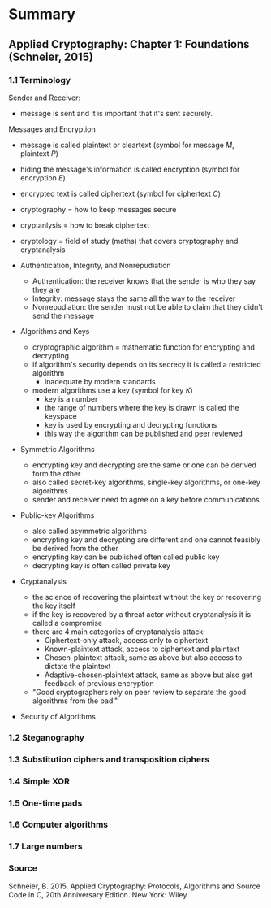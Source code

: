 # Summary

## Applied Cryptography: Chapter 1: Foundations (Schneier, 2015)

### 1.1 Terminology

Sender and Receiver:
  - message is sent and it is important that it's sent securely.
 
Messages and Encryption
  - message is called plaintext or cleartext (symbol for message *M*, plaintext *P*)
  - hiding the message's information is called encryption (symbol for encryption *E*)
  - encrypted text is called ciphertext (symbol for ciphertext *C*)
  - cryptography = how to keep messages secure
  - cryptanlysis = how to break ciphertext
  - cryptology = field of study (maths) that covers cryptography and cryptanalysis

- Authentication, Integrity, and Nonrepudiation
  - Authentication: the receiver knows that the sender is who they say they are
  - Integrity: message stays the same all the way to the receiver
  - Nonrepudiation: the sender must not be able to claim that they didn't send the message
 
- Algorithms and Keys
  - cryptographic algorithm = mathematic function for encrypting and decrypting
  - if algorithm's security depends on its secrecy it is called a restricted algorithm
    - inadequate by modern standards
  - modern algorithms use a key (symbol for key *K*)
    - key is a number
    - the range of numbers where the key is drawn is called the keyspace
    - key is used by encrypting and decrypting functions
    - this way the algorithm can be published and peer reviewed

- Symmetric Algorithms
  - encrypting key and decrypting are the same or one can be derived form the other
  - also called secret-key algorithms, single-key algorithms, or one-key algorithms
  - sender and receiver need to agree on a key before communications
 
- Public-key Algorithms
  - also called asymmetric algorithms
  - encrypting key and decrypting are different and one cannot feasibly be derived from the other
  - encrypting key can be published often called public key
  - decrypting key is often called private key

- Cryptanalysis
  - the science of recovering the plaintext without the key or recovering the key itself
  - if the key is recovered by a threat actor without cryptanalysis it is called a compromise
  - there are 4 main categories of cryptanalysis attack:
    - Ciphertext-only attack, access only to ciphertext
    - Known-plaintext attack, access to ciphertext and plaintext
    - Chosen-plaintext attack, same as above but also access to dictate the plaintext
    - Adaptive-chosen-plaintext attack, same as above but also get feedback of previous encryption
  - "Good cryptographers rely on peer review to separate the good algorithms from the bad."

- Security of Algorithms

### 1.2 Steganography

### 1.3 Substitution ciphers and transposition ciphers

### 1.4 Simple XOR

### 1.5 One-time pads

### 1.6 Computer algorithms

### 1.7 Large numbers

### Source

Schneier, B. 2015. Applied Cryptography: Protocols, Algorithms and Source Code in C, 20th Anniversary Edition. New York: Wiley.
